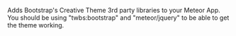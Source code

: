 Adds Bootstrap's Creative Theme 3rd party libraries to your Meteor App.
You should be using "twbs:bootstrap" and "meteor/jquery" to be able to get the theme working.
